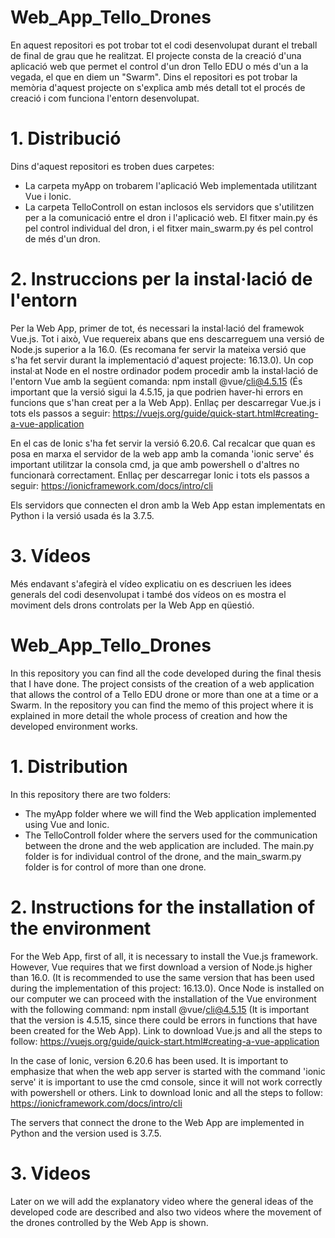 # Web_App_Tello_Drones

En aquest repositori es pot trobar tot el codi desenvolupat durant el treball de final de grau que he realitzat. El projecte consta de la creació d'una aplicació web que permet el control d'un dron Tello EDU o més d'un a la vegada, el que en diem un "Swarm". Dins el repositori es pot trobar la memòria d'aquest projecte on s'explica amb més detall tot el procés de creació i com funciona l'entorn desenvolupat.

# 1. Distribució

Dins d'aquest repositori es troben dues carpetes:
- La carpeta myApp on trobarem l'aplicació Web implementada utilitzant Vue i Ionic.
- La carpeta TelloControll on estan inclosos els servidors que s'utilitzen per a la comunicació entre el dron i l'aplicació web. El fitxer main.py és pel control individual del dron, i el fitxer main_swarm.py és pel control de més d'un dron.

# 2. Instruccions per la instal·lació de l'entorn

Per la Web App, primer de tot, és necessari la instal·lació del framewok Vue.js. Tot i això, Vue requereix abans que ens descarreguem una versió de Node.js superior a la 16.0. (Es recomana fer servir la mateixa versió que s'ha fet servir durant la implementació d'aquest projecte: 16.13.0). Un cop instal·at Node en el nostre ordinador podem procedir amb la instal·lació de l'entorn Vue amb la següent comanda: npm install @vue/cli@4.5.15 (És important que la versió sigui la 4.5.15, ja que podrien haver-hi errors en funcions que s'han creat per a la Web App). Enllaç per descarregar Vue.js i tots els passos a seguir: https://vuejs.org/guide/quick-start.html#creating-a-vue-application

En el cas de Ionic s'ha fet servir la versió 6.20.6. Cal recalcar que quan es posa en marxa el servidor de la web app amb la comanda 'ionic serve' és important utilitzar la consola cmd, ja que amb powershell o d'altres no funcionarà correctament. Enllaç per descarregar Ionic i tots els passos a seguir: https://ionicframework.com/docs/intro/cli

Els servidors que connecten el dron amb la Web App estan implementats en Python i la versió usada és la 3.7.5.

# 3. Vídeos

Més endavant s'afegirà el vídeo explicatiu on es descriuen les idees generals del codi desenvolupat i també dos vídeos on es mostra el moviment dels drons controlats per la Web App en qüestió.

#

# Web_App_Tello_Drones

In this repository you can find all the code developed during the final thesis that I have done. The project consists of the creation of a web application that allows the control of a Tello EDU drone or more than one at a time or a Swarm. In the repository you can find the memo of this project where it is explained in more detail the whole process of creation and how the developed environment works.

# 1. Distribution

In this repository there are two folders:
- The myApp folder where we will find the Web application implemented using Vue and Ionic.
- The TelloControll folder where the servers used for the communication between the drone and the web application are included. The main.py folder is for individual control of the drone, and the main_swarm.py folder is for control of more than one drone.

# 2. Instructions for the installation of the environment

For the Web App, first of all, it is necessary to install the Vue.js framework. However, Vue requires that we first download a version of Node.js higher than 16.0. (It is recommended to use the same version that has been used during the implementation of this project: 16.13.0). Once Node is installed on our computer we can proceed with the installation of the Vue environment with the following command: npm install @vue/cli@4.5.15 (It is important that the version is 4.5.15, since there could be errors in functions that have been created for the Web App). Link to download Vue.js and all the steps to follow: https://vuejs.org/guide/quick-start.html#creating-a-vue-application

In the case of Ionic, version 6.20.6 has been used. It is important to emphasize that when the web app server is started with the command 'ionic serve' it is important to use the cmd console, since it will not work correctly with powershell or others. Link to download Ionic and all the steps to follow: https://ionicframework.com/docs/intro/cli

The servers that connect the drone to the Web App are implemented in Python and the version used is 3.7.5.

# 3. Videos

Later on we will add the explanatory video where the general ideas of the developed code are described and also two videos where the movement of the drones controlled by the Web App is shown.





